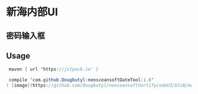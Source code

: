 # 新海内部UI
## 密码输入框
## Usage

``` Java
 maven { url 'https://jitpack.io' }
 ```
``` Java
 compile 'com.github.Dougbutyl:neosceansoftDateTool:1.6'
! [image](https://github.com/Dougbutyl/neoceansoftVertifycodeUI/blob/master/screen/device-2019-05-29-140949.png)

 
